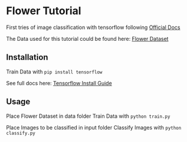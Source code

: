 # Flower Tutorial

First tries of image classification with tensorflow following [Official Docs](https://www.tensorflow.org/tutorials/images/classification)

The Data used for this tutorial could be found here:
[Flower Dataset](https://storage.googleapis.com/download.tensorflow.org/example_images/flower_photos.tgz)

## Installation

Train Data with `pip install tensorflow`

See full docs here:
[Tensorflow Install Guide](https://www.tensorflow.org/install)

## Usage

Place Flower Dataset in data folder
Train Data with `python train.py`

Place Images to be classified in input folder
Classify Images with `python classify.py`
